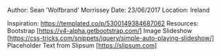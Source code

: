Author: Sean 'Wolfbrand' Morrissey
Date: 23/06/2017
Location: Ireland

Inspiration: https://templated.co/p/5300149384687062
Resources:
    Bootstrap [https://v4-alpha.getbootstrap.com/]
    Image Slideshow [https://css-tricks.com/snippets/jquery/simple-auto-playing-slideshow/]
    Placeholder Text from Slipsum [https://slipsum.com]